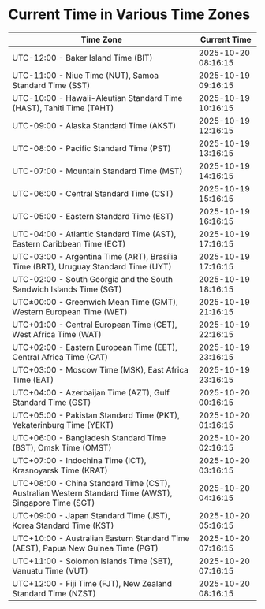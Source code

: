 # Current Time in Various Time Zones

| Time Zone | Current Time |
|-----------|--------------|
| UTC-12:00 - Baker Island Time (BIT) | 2025-10-20 08:16:15 |
| UTC-11:00 - Niue Time (NUT), Samoa Standard Time (SST) | 2025-10-19 09:16:15 |
| UTC-10:00 - Hawaii-Aleutian Standard Time (HAST), Tahiti Time (TAHT) | 2025-10-19 10:16:15 |
| UTC-09:00 - Alaska Standard Time (AKST) | 2025-10-19 12:16:15 |
| UTC-08:00 - Pacific Standard Time (PST) | 2025-10-19 13:16:15 |
| UTC-07:00 - Mountain Standard Time (MST) | 2025-10-19 14:16:15 |
| UTC-06:00 - Central Standard Time (CST) | 2025-10-19 15:16:15 |
| UTC-05:00 - Eastern Standard Time (EST) | 2025-10-19 16:16:15 |
| UTC-04:00 - Atlantic Standard Time (AST), Eastern Caribbean Time (ECT) | 2025-10-19 17:16:15 |
| UTC-03:00 - Argentina Time (ART), Brasília Time (BRT), Uruguay Standard Time (UYT) | 2025-10-19 17:16:15 |
| UTC-02:00 - South Georgia and the South Sandwich Islands Time (SGT) | 2025-10-19 18:16:15 |
| UTC±00:00 - Greenwich Mean Time (GMT), Western European Time (WET) | 2025-10-19 21:16:15 |
| UTC+01:00 - Central European Time (CET), West Africa Time (WAT) | 2025-10-19 22:16:15 |
| UTC+02:00 - Eastern European Time (EET), Central Africa Time (CAT) | 2025-10-19 23:16:15 |
| UTC+03:00 - Moscow Time (MSK), East Africa Time (EAT) | 2025-10-19 23:16:15 |
| UTC+04:00 - Azerbaijan Time (AZT), Gulf Standard Time (GST) | 2025-10-20 00:16:15 |
| UTC+05:00 - Pakistan Standard Time (PKT), Yekaterinburg Time (YEKT) | 2025-10-20 01:16:15 |
| UTC+06:00 - Bangladesh Standard Time (BST), Omsk Time (OMST) | 2025-10-20 02:16:15 |
| UTC+07:00 - Indochina Time (ICT), Krasnoyarsk Time (KRAT) | 2025-10-20 03:16:15 |
| UTC+08:00 - China Standard Time (CST), Australian Western Standard Time (AWST), Singapore Time (SGT) | 2025-10-20 04:16:15 |
| UTC+09:00 - Japan Standard Time (JST), Korea Standard Time (KST) | 2025-10-20 05:16:15 |
| UTC+10:00 - Australian Eastern Standard Time (AEST), Papua New Guinea Time (PGT) | 2025-10-20 07:16:15 |
| UTC+11:00 - Solomon Islands Time (SBT), Vanuatu Time (VUT) | 2025-10-20 07:16:15 |
| UTC+12:00 - Fiji Time (FJT), New Zealand Standard Time (NZST) | 2025-10-20 08:16:15 |
